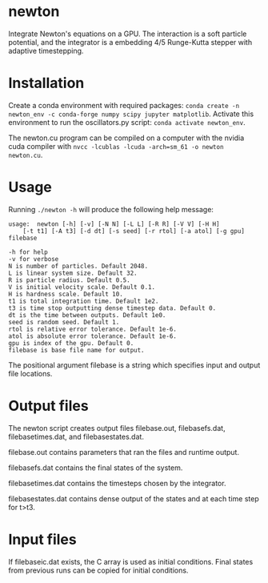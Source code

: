 # newton
Integrate Newton's equations on a GPU. The interaction is a soft particle potential, and the integrator is a embedding 4/5 Runge-Kutta stepper with adaptive timestepping.

# Installation
Create a conda environment with required packages:
`conda create -n newton_env -c conda-forge numpy scipy jupyter matplotlib`.  Activate this environment to run the oscillators.py script: `conda activate newton_env`. 

The newton.cu program can be compiled on a computer with the nvidia cuda compiler with `nvcc -lcublas -lcuda -arch=sm_61 -o newton newton.cu`.

# Usage
Running `./newton -h` will produce the following help message:
```
usage:	newton [-h] [-v] [-N N] [-L L] [-R R] [-V V] [-H H]
	[-t t1] [-A t3] [-d dt] [-s seed] [-r rtol] [-a atol] [-g gpu] filebase  

-h for help 
-v for verbose 
N is number of particles. Default 2048. 
L is linear system size. Default 32. 
R is particle radius. Default 0.5. 
V is initial velocity scale. Default 0.1. 
H is hardness scale. Default 10. 
t1 is total integration time. Default 1e2. 
t3 is time stop outputting dense timestep data. Default 0. 
dt is the time between outputs. Default 1e0. 
seed is random seed. Default 1. 
rtol is relative error tolerance. Default 1e-6.
atol is absolute error tolerance. Default 1e-6.
gpu is index of the gpu. Default 0.
filebase is base file name for output.  
```

The positional argument filebase is a string which specifies input and output file locations.

# Output files
The newton script creates output files filebase.out, filebasefs.dat, filebasetimes.dat, and filebasestates.dat.

filebase.out contains parameters that ran the files and runtime output.

filebasefs.dat contains the final states of the system.

filebasetimes.dat contains the timesteps chosen by the integrator.

filebasestates.dat contains dense output of the states and at each time step for t>t3.

# Input files
If filebaseic.dat exists, the C array is used as initial conditions. Final states from previous runs can be copied for initial conditions.
